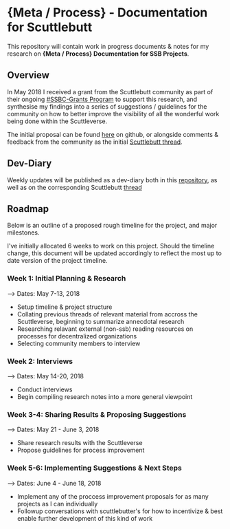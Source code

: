 {Meta / Process} - Documentation for Scuttlebutt
================================================

This repository will contain work in progress documents & notes for my research on **{Meta / Process} Documentation for SSB Projects**.

## Overview

In May 2018 I received a grant from the Scuttlebutt community as part of their ongoing [#SSBC-Grants Program](https://github.com/ssbc/grants-process) to support this research, and synthesise my findings into a series of suggestions / guidelines for the community on how to better improve the visibility of all the wonderful work being done within the Scuttleverse.

The initial proposal can be found [here](proposal.md) on github, or alongside comments & feedback from the community as the initial [Scuttlebutt thread](https://viewer.scuttlebot.io/%25pQsAJUruiVGvktcscF0xOi6eOd0TTtTkbqo%2FegbMH0M%3D.sha256).

## Dev-Diary

Weekly updates will be published as a dev-diary both in this [repository](dev-diary.md), as well as on the corresponding Scuttlebutt [thread](https://viewer.scuttlebot.io/%25IBIWk2HtyLvRYBur5JNBTA9KqRfTgL%2FGEDq%2F%2FzDrPTA%3D.sha256)

## Roadmap

Below is an outline of a proposed rough timeline for the project, and major milestones.

I've initially allocated 6 weeks to work on this project. Should the timeline change, this document will be updated accordingly to reflect the most up to date version of the project timeline.

### Week 1: Initial Planning & Research

--> Dates: May 7-13, 2018

- Setup timeline & project structure
- Collating previous threads of relevant material from accross the Scuttleverse, beginning to summarize annecdotal research
- Researching relavant external (non-ssb) reading resources on processes for decentralized organizations
- Selecting community members to interview

### Week 2: Interviews

--> Dates: May 14-20, 2018

- Conduct interviews
- Begin compiling research notes into a more general viewpoint

### Week 3-4: Sharing Results & Proposing Suggestions

--> Dates: May 21 - June 3, 2018

- Share research results with the Scuttleverse
- Propose guidelines for process improvement

### Week 5-6: Implementing Suggestions & Next Steps

--> Dates: June 4 - June 18, 2018

- Implement any of the proccess improvement proposals for as many projects as I can individually
- Followup conversations with scuttlebutter's for how to incentivize & best enable further development of this kind of work
